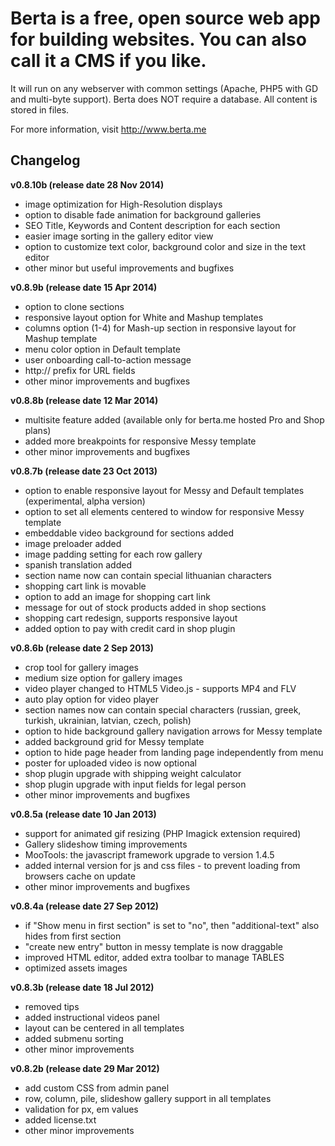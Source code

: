 Berta is a free, open source web app for building websites. You can also call it a CMS if you like.
==========

It will run on any webserver with common settings (Apache, PHP5 with GD and multi-byte support).
Berta does NOT require a database. All content is stored in files.

For more information, visit http://www.berta.me

Changelog
----------
**v0.8.10b (release date 28 Nov 2014)**
 * image optimization for High-Resolution displays
 * option to disable fade animation for background galleries
 * SEO Title, Keywords and Content description for each section
 * easier image sorting in the gallery editor view
 * option to customize text color, background color and size in the text editor
 * other minor but useful improvements and bugfixes

**v0.8.9b (release date 15 Apr 2014)**
 * option to clone sections
 * responsive layout option for White and Mashup templates
 * columns option (1-4) for Mash-up section in responsive layout for Mashup template
 * menu color option in Default template
 * user onboarding call-to-action message
 * http:// prefix for URL fields
 * other minor improvements and bugfixes

**v0.8.8b (release date 12 Mar 2014)**
 * multisite feature added (available only for berta.me hosted Pro and Shop plans)
 * added more breakpoints for responsive Messy template
 * other minor improvements and bugfixes

**v0.8.7b (release date 23 Oct 2013)**
 * option to enable responsive layout for Messy and Default templates (experimental, alpha version)
 * option to set all elements centered to window for responsive Messy template
 * embeddable video background for sections added
 * image preloader added
 * image padding setting for each row gallery
 * spanish translation added
 * section name now can contain special lithuanian characters
 * shopping cart link is movable
 * option to add an image for shopping cart link
 * message for out of stock products added in shop sections
 * shopping cart redesign, supports responsive layout
 * added option to pay with credit card in shop plugin

**v0.8.6b (release date 2 Sep 2013)**
 * crop tool for gallery images
 * medium size option for gallery images
 * video player changed to HTML5 Video.js - supports MP4 and FLV
 * auto play option for video player
 * section names now can contain special characters (russian, greek, turkish, ukrainian, latvian, czech, polish)
 * option to hide background gallery navigation arrows for Messy template
 * added background grid for Messy template
 * option to hide page header from landing page independently from menu
 * poster for uploaded video is now optional
 * shop plugin upgrade with shipping weight calculator
 * shop plugin upgrade with input fields for legal person
 * other minor improvements and bugfixes

**v0.8.5a (release date 10 Jan 2013)**
 * support for animated gif resizing (PHP Imagick extension required)
 * Gallery slideshow timing improvements
 * MooTools: the javascript framework upgrade to version 1.4.5
 * added internal version for js and css files - to prevent loading from browsers cache on update
 * other minor improvements and bugfixes

**v0.8.4a (release date 27 Sep 2012)**
 * if "Show menu in first section" is set to "no", then "additional-text" also hides from first section
 * "create new entry" button in messy template is now draggable
 * improved HTML editor, added extra toolbar to manage TABLES
 * optimized assets images

**v0.8.3b (release date 18 Jul 2012)**
 * removed tips
 * added instructional videos panel
 * layout can be centered in all templates
 * added submenu sorting
 * other minor improvements

**v0.8.2b (release date 29 Mar 2012)**
 * add custom CSS from admin panel
 * row, column, pile, slideshow gallery support in all templates
 * validation for px, em values
 * added license.txt
 * other minor improvements